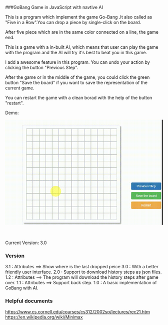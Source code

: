 ###GoBang Game in JavaScript with navtive AI

This is a program which implement the game Go-Bang .It also called as "Five in a Row".You can drop a piece by single-click on the board.

After five piece which are in the same color connected on a line, the game end.

This is a game with a in-built AI, which means that user can play the game 
with the program and the AI will try it's best to beat you in this game.

I add a awesome feature in this program. You can undo your action by clicking the button "Previous Step".

After the game or in the middle of the game, you could click the green button "Save the board" if you want to save the representation of the current game.

You can restart the game with a clean borad with the help of the button "restart".

Demo:

![images](./img/demo.gif)

<br>

Current Version: 3.0

### Version

3.1 : Attributes ==> Show where is the last dropped peice
3.0 : With a better friendly user interface.
2.0 : Support to download history steps as json files.
1.2 : Attributes ==> The program will download the history steps after game over.
1.1 : Attributes ==> Support back step.
1.0 : A basic implementation of GoBang with AI.


### Helpful documents

https://www.cs.cornell.edu/courses/cs312/2002sp/lectures/rec21.htm
https://en.wikipedia.org/wiki/Minimax   